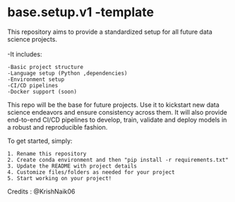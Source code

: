 # base.setup.v1 -template

This repository aims to provide a standardized setup for all future data science projects.<br><br>
-It includes:<br>

    -Basic project structure
    -Language setup (Python ,dependencies)
    -Environment setup
    -CI/CD pipelines
    -Docker support (soon)
    
    
This repo will be the base for future projects. Use it to kickstart new data science endeavors and ensure consistency across them.
It will also provide end-to-end CI/CD pipelines to develop, train, validate and deploy models in a robust and reproducible fashion.

To get started, simply: <br>

    1. Rename this repository
    2. Create conda environment and then "pip install -r requirements.txt"
    3. Update the README with project details
    4. Customize files/folders as needed for your project
    5. Start working on your project!

Credits :
@KrishNaik06